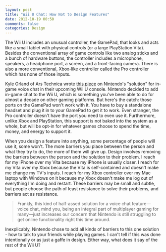 ```yaml
---
layout: post
title: "Wii U Chat: How Not to Design Features"
date: 2012-10-19 00:50
comments: false
categories: Design
---
```


The Wii U includes an unusual controller, the GamePad, that looks and acts like a small tablet with physical controls (or a large PlayStation Vita). Besides the conventional array of game controls like two analog sticks and a bunch of hardware buttons, the controller includes a microphone, speakers, a headphone port, a screen, and a front-facing camera. There is also a more conventional, Xbox-like controller called the Pro controller which has none of those inputs.

Kyle Orland of Ars Technica wrote [this piece](http://arstechnica.com/gaming/2012/10/nintendo-reveals-baffling-solution-for-wii-us-in-game-chat/) on Nintendo's "solution" for in-game voice chat in their upcoming Wii U console. Nintendo decided to add in-game chat to the Wii U, which is something you've been able to do for almost a decade on other gaming platforms. But here's the catch: those ports on the GamePad won't work with it. You have to buy a standalone headset and plug it in to your GamePad to get it to work. Even stranger, the Pro controller doesn't have the port you need to even use it. Furthermore, unlike Xbox and PlayStation, this support is not baked into the system as a whole, but will be opt-in for whatever games choose to spend the time, money, and energy to support it.

When you design a feature into anything, some percentage of people will use it, some won't. The more barriers you place between the person and what they try to do, the more of them will give up. Design involves removing the barriers between the person and the solution to their problem. I reach for my iPhone over my Vita because my iPhone is usually closer. I reach for my Vita over my Xbox because the Vita is self-contained and doesn't make me change my TV's inputs. I reach for my Xbox controller over my Mac laptop with Windows on it because my Xbox doesn't make me log out of everything I'm doing and restart. These barriers may be small and subtle, but people choose the path of least resistance to solve their problems, and barriers act as resistance.

> Frankly, this kind of half-assed solution for a voice chat feature—voice chat, mind you, being an integral part of multiplayer gaming for many—just increases our concern that Nintendo is still struggling to get online functionality right this time around.

Inexplicably, Nintendo chose to add all kinds of barriers to this one solution - how to talk to your friends while playing games. I can't tell if this was done intentionally or as just a gaffe in design. Either way, what does it say of the rest of the Wii U?
